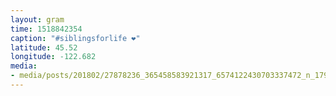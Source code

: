 ```yaml
---
layout: gram
time: 1518842354
caption: "#siblingsforlife ❤️"
latitude: 45.52
longitude: -122.682
media:
- media/posts/201802/27878236_365458583921317_6574122430703337472_n_17926125022040781.jpg
---
```

